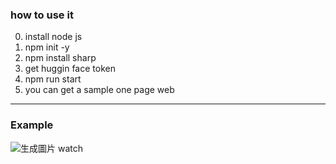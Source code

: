 ### how to use it
0. install node js
1. npm init -y
2. npm install sharp
3. get huggin face token
4. npm run start
5. you can get a sample one page web
* * *
### Example
![生成圖片 watch]("image.png")
